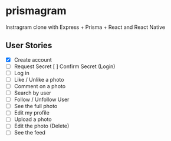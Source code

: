 # prismagram

Instragram clone with Express + Prisma + React and React Native

## User Stories

- [x] Create account
- [ ] Request Secret
      [ ] Confirm Secret (Login)
- [ ] Log in
- [ ] Like / Unlike a photo
- [ ] Comment on a photo
- [ ] Search by user
- [ ] Follow / Unfollow User
- [ ] See the full photo
- [ ] Edit my profile
- [ ] Upload a photo
- [ ] Edit the photo (Delete)
- [ ] See the feed
